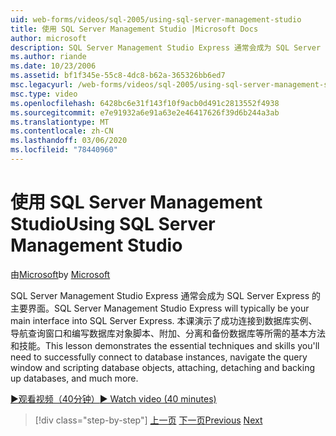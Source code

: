 ```yaml
---
uid: web-forms/videos/sql-2005/using-sql-server-management-studio
title: 使用 SQL Server Management Studio |Microsoft Docs
author: microsoft
description: SQL Server Management Studio Express 通常会成为 SQL Server Express 的主要界面。 本课演示了重要的技术和 ski 。
ms.author: riande
ms.date: 10/23/2006
ms.assetid: bf1f345e-55c8-4dc8-b62a-365326bb6ed7
msc.legacyurl: /web-forms/videos/sql-2005/using-sql-server-management-studio
msc.type: video
ms.openlocfilehash: 6428bc6e31f143f10f9acb0d491c2813552f4938
ms.sourcegitcommit: e7e91932a6e91a63e2e46417626f39d6b244a3ab
ms.translationtype: MT
ms.contentlocale: zh-CN
ms.lasthandoff: 03/06/2020
ms.locfileid: "78440960"
---
```

# <a name="using-sql-server-management-studio"></a><span data-ttu-id="d2f31-104">使用 SQL Server Management Studio</span><span class="sxs-lookup"><span data-stu-id="d2f31-104">Using SQL Server Management Studio</span></span>

<span data-ttu-id="d2f31-105">由[Microsoft](https://github.com/microsoft)</span><span class="sxs-lookup"><span data-stu-id="d2f31-105">by [Microsoft](https://github.com/microsoft)</span></span>

<span data-ttu-id="d2f31-106">SQL Server Management Studio Express 通常会成为 SQL Server Express 的主要界面。</span><span class="sxs-lookup"><span data-stu-id="d2f31-106">SQL Server Management Studio Express will typically be your main interface into SQL Server Express.</span></span> <span data-ttu-id="d2f31-107">本课演示了成功连接到数据库实例、导航查询窗口和编写数据库对象脚本、附加、分离和备份数据库等所需的基本方法和技能。</span><span class="sxs-lookup"><span data-stu-id="d2f31-107">This lesson demonstrates the essential techniques and skills you'll need to successfully connect to database instances, navigate the query window and scripting database objects, attaching, detaching and backing up databases, and much more.</span></span>

[<span data-ttu-id="d2f31-108">&#9654;观看视频（40分钟）</span><span class="sxs-lookup"><span data-stu-id="d2f31-108">&#9654; Watch video (40 minutes)</span></span>](https://channel9.msdn.com/Blogs/ASP-NET-Site-Videos/using-sql-server-management-studio)

> [!div class="step-by-step"]
> <span data-ttu-id="d2f31-109">[上一页](connecting-your-web-application-to-sql-server-2005-express-edition.md)
> [下一页](getting-started-with-reporting-services.md)</span><span class="sxs-lookup"><span data-stu-id="d2f31-109">[Previous](connecting-your-web-application-to-sql-server-2005-express-edition.md)
[Next](getting-started-with-reporting-services.md)</span></span>
